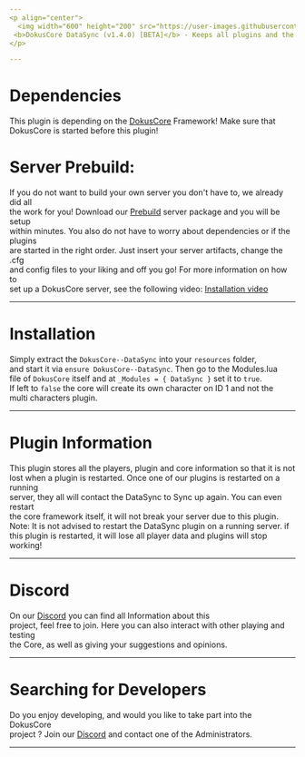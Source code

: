 ```yaml
---
<p align="center">
  <img width="600" height="200" src="https://user-images.githubusercontent.com/49053928/111937011-2e9b8080-8ac7-11eb-914a-a0d94380d611.gif"><br>
 <b>DokusCore DataSync (v1.4.0) [BETA]</b> - Keeps all plugins and the core synced, even when restarted!.
</p>

---
```

# Dependencies
This plugin is depending on the [DokusCore](https://github.com/dokucore) Framework!
Make sure that DokusCore is started before this plugin!

# Server Prebuild:
If you do not want to build your own server you don't have to, we already did all   <br>
the work for you! Download our [Prebuild](https://github.com/DokusCore/Server-Prebuild) server package and you will be setup  <br>
within minutes. You also do not have to worry about dependencies or if the plugins <br>
are started in the right order. Just insert your server artifacts, change the .cfg <br>
and config files to your liking and off you go! For more information on how to <br>
set up a DokusCore server, see the following video: [Installation video](https://www.youtube.com/watch?v=NlJFFRzWvDE) <br>

---
# Installation
Simply extract the `DokusCore--DataSync` into your `resources` folder, <br>
and start it via `ensure DokusCore--DataSync`. Then go to the Modules.lua <br>
file of `DokusCore` itself and at `_Modules = { DataSync }` set it to `true`. <br>
If left to `false` the core will create its own character on ID 1 and not the <br>
multi characters plugin.

---
# Plugin Information
This plugin stores all the players, plugin and core information so that it is not <br>
lost when a plugin is restarted. Once one of our plugins is restarted on a running <br>
server, they all will contact the DataSync to Sync up again. You can even restart <br>
the core framework itself, it will not break your server due to this plugin. <br>
Note: It is not advised to restart the DataSync plugin on a running server. if <br>
this plugin is restarted, it will lose all player data and plugins will stop working! <br>

---
# Discord
On our [Discord](https://discord.io/DokusCore) you can find all Information about this<br>
project, feel free to join. Here you can also interact with other playing and testing<br>
the Core, as well as giving your suggestions and opinions.

---
# Searching for Developers
Do you enjoy developing, and would you like to take part into the DokusCore<br>
project ? Join our [Discord](https://discord.io/DokusCore) and contact one of the Administrators.

---
